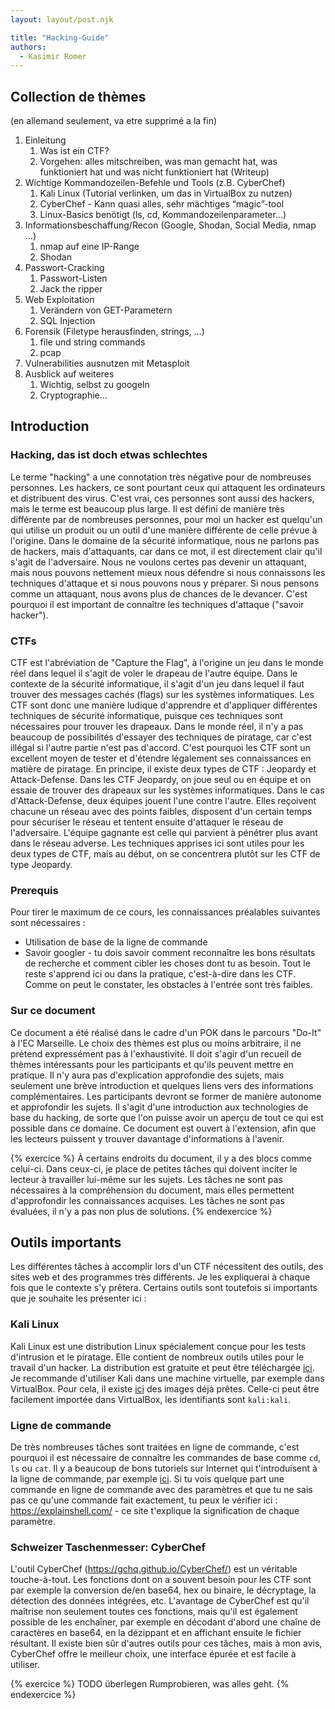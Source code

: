 ```yaml
---
layout: layout/post.njk

title: "Hacking-Guide"
authors:
  - Kasimir Romer
---
```

## Collection de thèmes
(en allemand seulement, va etre supprimé a la fin)
1. Einleitung
    1. Was ist ein CTF?
    2. Vorgehen: alles mitschreiben, was man gemacht hat, was funktioniert hat und was nicht funktioniert hat (Writeup)
2. Wichtige Kommandozeilen-Befehle und Tools (z.B. CyberChef)
    1. Kali Linux (Tutorial verlinken, um das in VirtualBox zu nutzen)
    2. CyberChef - Kann quasi alles, sehr mächtiges “magic”-tool
    3. Linux-Basics benötigt (ls, cd, Kommandozeilenparameter…)
2. Informationsbeschaffung/Recon (Google, Shodan, Social Media, nmap …)
    1. nmap auf eine IP-Range
    2. Shodan
3. Passwort-Cracking
    1. Passwort-Listen
    2. Jack the ripper
4. Web Exploitation
    1. Verändern von GET-Parametern
    2. SQL Injection
5. Forensik (Filetype herausfinden, strings, …)
    1. file und string commands
    2. pcap 
6. Vulnerabilities ausnutzen mit Metasploit
7. Ausblick auf weiteres
    1. Wichtig, selbst zu googeln
    2. Cryptographie…

## Introduction
### Hacking, das ist doch etwas schlechtes
Le terme "hacking" a une connotation très négative pour de nombreuses personnes. Les hackers, ce sont pourtant ceux qui attaquent les ordinateurs et distribuent des virus. C'est vrai, ces personnes sont aussi des hackers, mais le terme est beaucoup plus large. Il est défini de manière très différente par de nombreuses personnes, pour moi un hacker est quelqu'un qui utilise un produit ou un outil d'une manière différente de celle prévue à l'origine.
Dans le domaine de la sécurité informatique, nous ne parlons pas de hackers, mais d'attaquants, car dans ce mot, il est directement clair qu'il s'agit de l'adversaire. Nous ne voulons certes pas devenir un attaquant, mais nous pouvons nettement mieux nous défendre si nous connaissons les techniques d'attaque et si nous pouvons nous y préparer. Si nous pensons comme un attaquant, nous avons plus de chances de le devancer. C'est pourquoi il est important de connaître les techniques d'attaque ("savoir hacker").

### CTFs
CTF est l'abréviation de "Capture the Flag", à l'origine un jeu dans le monde réel dans lequel il s'agit de voler le drapeau de l'autre équipe. Dans le contexte de la sécurité informatique, il s'agit d'un jeu dans lequel il faut trouver des messages cachés (flags) sur les systèmes informatiques. Les CTF sont donc une manière ludique d'apprendre et d'appliquer différentes techniques de sécurité informatique, puisque ces techniques sont nécessaires pour trouver les drapeaux.
Dans le monde réel, il n'y a pas beaucoup de possibilités d'essayer des techniques de piratage, car c'est illégal si l'autre partie n'est pas d'accord. C'est pourquoi les CTF sont un excellent moyen de tester et d'étendre légalement ses connaissances en matière de piratage.
En principe, il existe deux types de CTF : Jeopardy et Attack-Defense. Dans les CTF Jeopardy, on joue seul ou en équipe et on essaie de trouver des drapeaux sur les systèmes informatiques. Dans le cas d'Attack-Defense, deux équipes jouent l'une contre l'autre. Elles reçoivent chacune un réseau avec des points faibles, disposent d'un certain temps pour sécuriser le réseau et tentent ensuite d'attaquer le réseau de l'adversaire. L'équipe gagnante est celle qui parvient à pénétrer plus avant dans le réseau adverse.
Les techniques apprises ici sont utiles pour les deux types de CTF, mais au début, on se concentrera plutôt sur les CTF de type Jeopardy.

### Prerequis
Pour tirer le maximum de ce cours, les connaissances préalables suivantes sont nécessaires :
- Utilisation de base de la ligne de commande
- Savoir googler - tu dois savoir comment reconnaître les bons résultats de recherche et comment cibler les choses dont tu as besoin.
Tout le reste s'apprend ici ou dans la pratique, c'est-à-dire dans les CTF. Comme on peut le constater, les obstacles à l'entrée sont très faibles.

### Sur ce document
Ce document a été réalisé dans le cadre d'un POK dans le parcours "Do-It" à l'EC Marseille. Le choix des thèmes est plus ou moins arbitraire, il ne prétend expressément pas à l'exhaustivité. Il doit s'agir d'un recueil de thèmes intéressants pour les participants et qu'ils peuvent mettre en pratique. Il n'y aura pas d'explication approfondie des sujets, mais seulement une brève introduction et quelques liens vers des informations complémentaires. Les participants devront se former de manière autonome et approfondir les sujets. Il s'agit d'une introduction aux technologies de base du hacking, de sorte que l'on puisse avoir un aperçu de tout ce qui est possible dans ce domaine.
Ce document est ouvert à l'extension, afin que les lecteurs puissent y trouver davantage d'informations à l'avenir. 

{% exercice %}
À certains endroits du document, il y a des blocs comme celui-ci. Dans ceux-ci, je place de petites tâches qui doivent inciter le lecteur à travailler lui-même sur les sujets. Les tâches ne sont pas nécessaires à la compréhension du document, mais elles permettent d'approfondir les connaissances acquises. Les tâches ne sont pas évaluées, il n'y a pas non plus de solutions.
{% endexercice %}

## Outils importants
Les différentes tâches à accomplir lors d'un CTF nécessitent des outils, des sites web et des programmes très différents. Je les expliquerai à chaque fois que le contexte s'y prêtera. Certains outils sont toutefois si importants que je souhaite les présenter ici :

### Kali Linux
Kali Linux est une distribution Linux spécialement conçue pour les tests d'intrusion et le piratage. Elle contient de nombreux outils utiles pour le travail d'un hacker. La distribution est gratuite et peut être téléchargée [ici](https://www.kali.org/downloads/). Je recommande d'utiliser Kali dans une machine virtuelle, par exemple dans VirtualBox. Pour cela, il existe [ici](https://www.kali.org/get-kali/) des images déjà prêtes. Celle-ci peut être facilement importée dans VirtualBox, les identifiants sont `kali:kali`.

### Ligne de commande
De très nombreuses tâches sont traitées en ligne de commande, c'est pourquoi il est nécessaire de connaître les commandes de base comme `cd`, `ls` ou `cat`. Il y a beaucoup de bons tutoriels sur Internet qui t'introduisent à la ligne de commande, par exemple [ici](https://www.youtube.com/watch?v=5XgBd6rjuDQ). Si tu vois quelque part une commande en ligne de commande avec des paramètres et que tu ne sais pas ce qu'une commande fait exactement, tu peux le vérifier ici : https://explainshell.com/ - ce site t'explique la signification de chaque paramètre. 

### Schweizer Taschenmesser: CyberChef
L'outil CyberChef (https://gchq.github.io/CyberChef/) est un véritable touche-à-tout. Les fonctions dont on a souvent besoin pour les CTF sont par exemple la conversion de/en base64, hex ou binaire, le décryptage, la détection des données intégrées, etc. L'avantage de CyberChef est qu'il maîtrise non seulement toutes ces fonctions, mais qu'il est également possible de les enchaîner, par exemple en décodant d'abord une chaîne de caractères en base64, en la dézippant et en affichant ensuite le fichier résultant. Il existe bien sûr d'autres outils pour ces tâches, mais à mon avis, CyberChef offre le meilleur choix, une interface épurée et est facile à utiliser.

{% exercice %}
TODO überlegen
Rumprobieren, was alles geht.
{% endexercice %}


